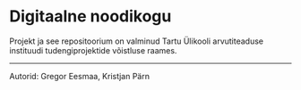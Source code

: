 # Digitaalne noodikogu

Projekt ja see repositoorium on valminud Tartu Ülikooli arvutiteaduse instituudi tudengiprojektide võistluse raames.

---

Autorid: Gregor Eesmaa, Kristjan Pärn
